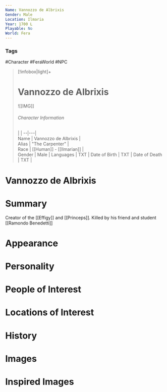 ```yaml
---
Name: Vannozzo de Albrixis
Gender: Male
Location: Ilmaria
Year: 1700 L
Playable: No
World: Fera
---
```


### Tags
#Character #FeraWorld #NPC 

> [!infobox|light]+  
> # Vannozzo de Albrixis  
> ![[IMG]]  
> ###### Character Information
>  |   |
> --|---|  
> Name | Vannozzo de Albrixis |  
> Alias | "The Carpenter" |  
> Race | [[Human]] - [[Ilmarian]] |  
> Gender | Male |
> Languages | TXT |
> Date of Birth | TXT |
> Date of Death | TXT |

# Vannozzo de Albrixis

# Summary
Creator of the [[Effigy]] and [[Princeps]]. Killed by his friend and student [[Ramondo Benedetti]]
# Appearance

# Personality

# People of Interest

# Locations of Interest

# History

# Images

# Inspired Images
